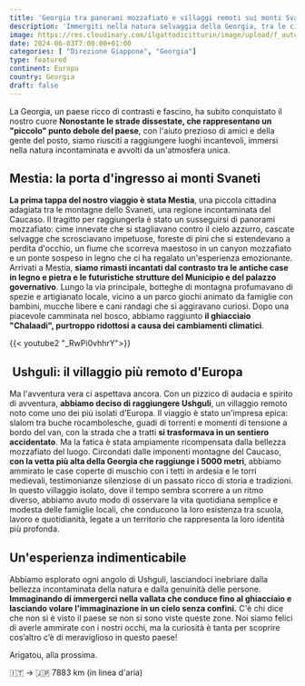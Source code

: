 ```yaml
---
title: 'Georgia tra panorami mozzafiato e villaggi remoti sui monti Svaneti'
description: 'Immergiti nella natura selvaggia della Georgia, tra le cime innevate dello Svaneti e i villaggi tradizionali. Esplora Ushguli, il villaggio più alto d''Europa, e vivi un''esperienza indimenticabile.'
image: https://res.cloudinary.com/ilgattodicitturin/image/upload/f_auto,q_auto,w_800,dpr_auto/v1713011125/Articoli/Direzione%20giappone/Direzione19/ushguli-dall-alto_hzhbkm.jpg
date: 2024-06-03T7:00:00+01:00
categories: [ "Direzione Giappone", "Georgia"]
type: featured  
continent: Europa
country: Georgia 
draft: false
---
```

La Georgia, un paese ricco di contrasti e fascino, ha subito conquistato il nostro cuore  **Nonostante le strade dissestate, che rappresentano un "piccolo" punto debole del paese**, con l'aiuto prezioso di amici e della gente del posto, siamo riusciti a raggiungere luoghi incantevoli, immersi nella natura incontaminata e avvolti da un'atmosfera unica.

## Mestia: la porta d'ingresso ai monti Svaneti 
**La prima tappa del nostro viaggio è stata Mestia**, una piccola cittadina adagiata tra le montagne dello Svaneti, una regione incontaminata del Caucaso. Il tragitto per raggiungerla è stato un susseguirsi di panorami mozzafiato: cime innevate che si stagliavano contro il cielo azzurro, cascate selvagge che scrosciavano impetuose, foreste di pini che si estendevano a perdita d'occhio, un fiume che scorreva maestoso in un canyon mozzafiato e un ponte sospeso in legno che ci ha regalato un'esperienza emozionante.
Arrivati a Mestia, **siamo rimasti incantati dal contrasto tra le antiche case in legno e pietra e le futuristiche strutture del Municipio e del palazzo governativo**. Lungo la via principale,  botteghe di montagna profumavano di spezie e artigianato locale, vicino a un parco giochi animato da famiglie con bambini, mucche libere e cani randagi che si aggiravano curiosi.
Dopo una piacevole camminata nel bosco, abbiamo raggiunto **il ghiacciaio "Chalaadi", purtroppo ridottosi a causa dei cambiamenti climatici**. 

{{< youtube2 "_RwPi0vhhrY">}}

##  Ushguli: il villaggio più remoto d'Europa
Ma l'avventura vera ci aspettava ancora. Con un pizzico di audacia e spirito di avventura, **abbiamo deciso di raggiungere Ushguli**, un villaggio remoto noto come uno dei più isolati d'Europa. Il viaggio è stato un'impresa epica: slalom tra buche rocambolesche, guadi di torrenti e momenti di tensione a bordo del van, con la strada che a tratti **si trasformava in un sentiero accidentato**.
Ma la fatica è stata ampiamente ricompensata dalla bellezza mozzafiato del luogo. Circondati dalle imponenti montagne del Caucaso, **con la vetta più alta della Georgia che raggiunge i 5000 metri**, abbiamo ammirato le case coperte di muschio con i tetti in ardesia e le torri medievali, testimonianze silenziose di un passato ricco di storia e tradizioni.
In questo villaggio isolato, dove il tempo sembra scorrere a un ritmo diverso, abbiamo avuto modo di osservare la vita quotidiana semplice e modesta delle famiglie locali, che conducono la loro esistenza tra scuola, lavoro e quotidianità, legate a un territorio che rappresenta la loro identità più profonda.

## Un'esperienza indimenticabile
Abbiamo esplorato ogni angolo di Ushguli, lasciandoci inebriare dalla bellezza incontaminata della natura e dalla genuinità delle persone. **Immaginando di immergerci nella vallata che conduce fino al ghiacciaio e lasciando volare l'immaginazione in un cielo senza confini.** 
C'è chi dice che non si è visto il paese se non si sono viste queste zone. Noi siamo felici di averle ammirate con i nostri occhi, ma la curiosità è tanta per scoprire cos’altro c’è di meraviglioso in questo paese!

Arigatou, alla prossima.

🇮🇹 → 🇯🇵 7883 km (in linea d'aria)

